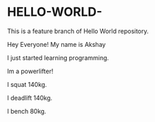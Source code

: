 # HELLO-WORLD-

This is a feature branch of Hello World repository.

Hey Everyone!
My name is Akshay

I just started learning programming.

Im a powerlifter!

I squat 140kg.

I deadlift 140kg.


I bench 80kg.





